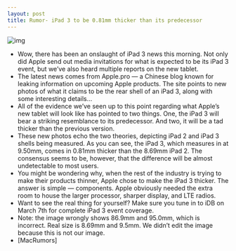 ```yaml
---
layout: post
title: Rumor- iPad 3 to be 0.81mm thicker than its predecessor
---
```

![img](http://media.idownloadblog.com/wp-content/uploads/2012/02/ipad-2-3-measured.jpg)
* Wow, there has been an onslaught of iPad 3 news this morning. Not only did Apple send out media invitations for what is expected to be its iPad 3 event, but we’ve also heard multiple reports on the new tablet.
* The latest news comes from Apple.pro — a Chinese blog known for leaking information on upcoming Apple products. The site points to new photos of what it claims to be the rear shell of an iPad 3, along with some interesting details…
* All of the evidence we’ve seen up to this point regarding what Apple’s new tablet will look like has pointed to two things. One, the iPad 3 will bear a striking resemblance to its predecessor. And two, it will be a tad thicker than the previous version.
* These new photos echo the two theories, depicting iPad 2 and iPad 3 shells being measured. As you can see, the iPad 3, which measures in at 9.50mm, comes in 0.81mm thicker than the 8.69mm iPad 2. The consensus seems to be, however, that the difference will be almost undetectable to most users.
* You might be wondering why, when the rest of the industry is trying to make their products thinner, Apple chose to make the iPad 3 thicker. The answer is simple — components. Apple obviously needed the extra room to house the larger processor, sharper display, and LTE radios.
* Want to see the real thing for yourself? Make sure you tune in to iDB on March 7th for complete iPad 3 event coverage.
* Note: the image wrongly shows 86.9mm and 95.0mm, which is incorrect. Real size is 8.69mm and 9.5mm. We didn’t edit the image because this is not our image.
* [MacRumors]

